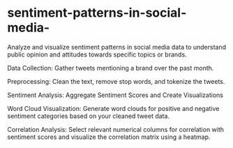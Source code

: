 # sentiment-patterns-in-social-media-
Analyze and visualize sentiment patterns in social media data to understand public opinion and attitudes towards specific topics or brands.

Data Collection: Gather tweets mentioning a brand over the past month.

Preprocessing: Clean the text, remove stop words, and tokenize the tweets.

Sentiment Analysis: Aggregate Sentiment Scores and Create Visualizations

Word Cloud Visualization: Generate word clouds for positive and negative sentiment categories based on your cleaned tweet data.

Correlation Analysis: Select relevant numerical columns for correlation with sentiment scores and visualize the correlation matrix using a heatmap.
